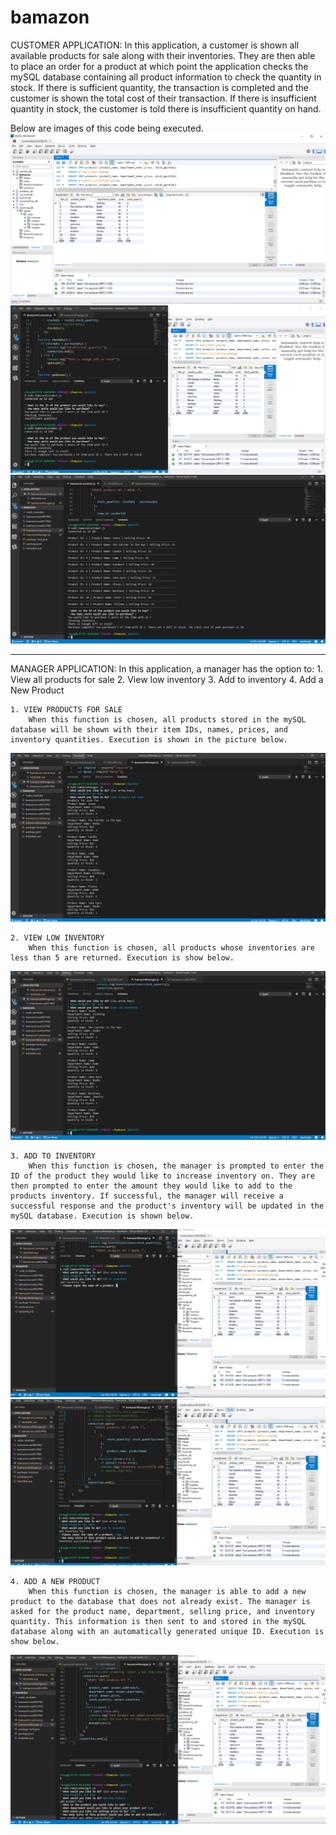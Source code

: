 # bamazon

CUSTOMER APPLICATION:
In this application, a customer is shown all available products for sale along with their inventories. They are then able to place an order for a product at which point the application checks the mySQL database containing all product information to check the quantity in stock. If there is sufficient quantity, the transaction is completed and the customer is shown the total cost of their transaction. If there is insufficient quantity in stock, the customer is told there is insufficient quantity on hand.

Below are images of this code being executed.
![Image description](bamazoncust00.PNG)
![Image description](bamazoncust01.PNG)
![Image description](bamazoncust03.PNG)

-----------------------------------------------------------

MANAGER APPLICATION:
In this application, a manager has the option to:
    1. View all products for sale
    2. View low inventory
    3. Add to inventory
    4. Add a New Product

    1. VIEW PRODUCTS FOR SALE
        When this function is chosen, all products stored in the mySQL database will be shown with their item IDs, names, prices, and inventory quantities. Execution is shown in the picture below.
![Image description](bamazonmanager01.PNG)

    2. VIEW LOW INVENTORY
        When this function is chosen, all products whose inventories are less than 5 are returned. Execution is show below.
![Image description](bamazonmanager02.PNG)

    3. ADD TO INVENTORY
        When this function is chosen, the manager is prompted to enter the ID of the product they would like to increase inventory on. They are then prompted to enter the amount they would like to add to the products inventory. If successful, the manager will receive a successful response and the product's inventory will be updated in the mySQL database. Execution is shown below.
![Image description](bamazonmanager03.PNG)
![Image description](bamazonmanager04.PNG)

    4. ADD A NEW PRODUCT
        When this function is chosen, the manager is able to add a new product to the database that does not already exist. The manager is asked for the product name, department, selling price, and inventory quantity. This information is then sent to and stored in the mySQL database along with an automatically generated unique ID. Execution is show below.
![Image description](bamazonmanager05.PNG)